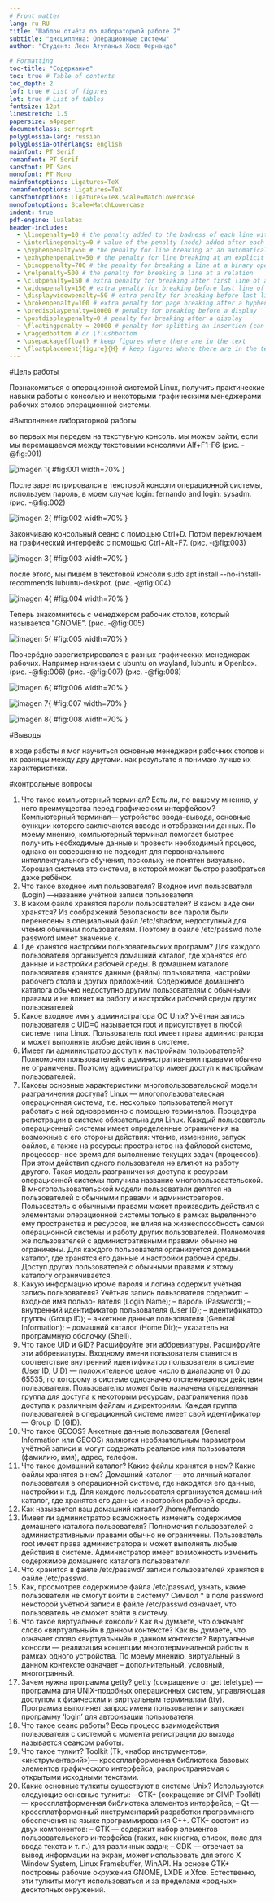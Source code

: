 ```yaml
---
# Front matter
lang: ru-RU
title: "Шаблон отчёта по лабораторной работе 2"
subtitle: "дисциплина: Операционные системы"
author: "Студент: Леон Атупанья Хосе Фернандо"

# Formatting
toc-title: "Содержание"
toc: true # Table of contents
toc_depth: 2
lof: true # List of figures
lot: true # List of tables
fontsize: 12pt
linestretch: 1.5
papersize: a4paper
documentclass: scrreprt
polyglossia-lang: russian
polyglossia-otherlangs: english
mainfont: PT Serif
romanfont: PT Serif
sansfont: PT Sans
monofont: PT Mono
mainfontoptions: Ligatures=TeX
romanfontoptions: Ligatures=TeX
sansfontoptions: Ligatures=TeX,Scale=MatchLowercase
monofontoptions: Scale=MatchLowercase
indent: true
pdf-engine: lualatex
header-includes:
  - \linepenalty=10 # the penalty added to the badness of each line within a paragraph (no associated penalty node) Increasing the value makes tex try to have fewer lines in the paragraph.
  - \interlinepenalty=0 # value of the penalty (node) added after each line of a paragraph.
  - \hyphenpenalty=50 # the penalty for line breaking at an automatically inserted hyphen
  - \exhyphenpenalty=50 # the penalty for line breaking at an explicit hyphen
  - \binoppenalty=700 # the penalty for breaking a line at a binary operator
  - \relpenalty=500 # the penalty for breaking a line at a relation
  - \clubpenalty=150 # extra penalty for breaking after first line of a paragraph
  - \widowpenalty=150 # extra penalty for breaking before last line of a paragraph
  - \displaywidowpenalty=50 # extra penalty for breaking before last line before a display math
  - \brokenpenalty=100 # extra penalty for page breaking after a hyphenated line
  - \predisplaypenalty=10000 # penalty for breaking before a display
  - \postdisplaypenalty=0 # penalty for breaking after a display
  - \floatingpenalty = 20000 # penalty for splitting an insertion (can only be split footnote in standard LaTeX)
  - \raggedbottom # or \flushbottom
  - \usepackage{float} # keep figures where there are in the text
  - \floatplacement{figure}{H} # keep figures where there are in the text
---
```



#Цель работы

Познакомиться с операционной системой Linux, получить практические навыки работы с консолью и некоторыми графическими менеджерами рабочих столов операционной
системы.


#Выполнение лабораторной работы

во первых мы передем на текстувную консоль. мы можем зайти, если мы перемащаемся между текстовыми консолями Alf+F1-F6 (рис. -@fig:001)

![imagen 1](imag4/3.1.png){ #fig:001 width=70% }

После зарегистрировался в текстовой консоли операционной системы, используем пароль, в моем случае login: fernando and login: sysadm. (рис. -@fig:002)

![imagen 2](imag4/3.2.png){ #fig:002 width=70% }

Закончиваю консольный сеанс с помощью Ctrl+D. Потом переключаем на графический интерфейс с помощью Ctrl+Alt+F7.
(рис. -@fig:003)

![imagen 3](imag4/3.3.png){ #fig:003 width=70% }

после этого, мы пишем в текстовой консоли sudo apt install --no-install-recommends lubuntu-deskpot. (рис. -@fig:004)

![imagen 4](imag4/3.4.png){ #fig:004 width=70% }

Теперь знакомнитесь с менеджером рабочих столов, который называется "GNOME". (рис. -@fig:005)

![imagen 5](imag4/3.5.png){ #fig:005 width=70% }

Поочерёдно зарегистрировался в разных графических менеджерах рабочих. Например начинаем с ubuntu on wayland, lubuntu и Openbox. (рис. -@fig:006) (рис. -@fig:007) (рис. -@fig:008) 

![imagen 6](imag4/3.6.png){ #fig:006 width=70% }

![imagen 7](imag4/3.7.png){ #fig:007 width=70% }

![imagen 8](imag4/3.8.png){ #fig:008 width=70% }

#Выводы

в ходе работы я мог научиться основные менеджери рабочних столов и их разницы между дру другами. как результате я понимаю лучше их характеристики.

#контрольные вопросы 

 1. Что такое компьютерный терминал? Есть ли, по вашему мнению, у него преимущества перед графическим интерфейсом?
 Компьютерный терминал— устройство ввода–вывода, основные функции которого заключаются ввводе и отображении данных. По моему мнению, компьютерный терминал помогает быстрее получить необходимые данные и провести необходимый процесс, однако он совершенно не подходит для первоначального интеллектуального обучения, поскольку не понятен визуально. Хорошая система это система, в которой может быстро разобраться даже ребёнок.
2. Что такое входное имя пользователя?
Входное имя пользователя (Login) —название учётной записи пользователя.
3. В каком файле хранятся пароли пользователей? В каком виде они хранятся?
Из соображений безопасности все пароли были перенесены в специальный файл /etc/shadow, недоступный для чтения обычным пользователям. Поэтому в файле /etc/passwd поле password имеет значение x.
4. Где хранятся настройки пользовательских программ?
Для каждого пользователя организуется домашний каталог, где хранятся его данные и настройки рабочей среды. В домашнем каталоге пользователя хранятся данные (файлы) пользователя, настройки рабочего стола и других приложений. Содержимое домашнего каталога обычно недоступно другим пользователям
с обычными правами и не влияет на работу и настройки рабочей среды других пользователей
5. Какое входное имя у администратора ОС Unix?
Учётная запись пользователя с UID=0 называется root и присутствует в любой системе типа Linux. Пользователь root имеет права администратора и может выполнять любые действия в системе.
6. Имеет ли администратор доступ к настройкам пользователей?
Полномочия пользователей с административными правами обычно не ограничены. Поэтому администратор имеет доступ к настройкам пользователей.
7. Каковы основные характеристики многопользовательской модели разграничения доступа?
Linux — многопользовательская операционная система, т.е. несколько пользователей могут работать с ней одновременно с помощью терминалов. Процедура регистрации в системе обязательна для Linux. Каждый пользователь операционный системы имеет определенные ограничения на возможные с его стороны действия: чтение, изменение, запуск файлов, а также на ресурсы: пространство на файловой системе, процессор-
ное время для выполнение текущих задач (процессов). При этом действия одного пользователя не влияют на работу другого. Такая модель разграничения доступа к ресурсам операционной системы получила название многопользовательской. В многопользовательской модели пользователи делятся на пользователей с обычными правами и администраторов. Пользователь с обычными правами может производить действия с элементами операционной системы только в рамках выделенного ему пространства и ресурсов, не влияя на жизнеспособность самой операционной системы и работу других пользователей. Полномочия же пользователей с административными правами обычно не ограничены. Для каждого пользователя организуется домашний каталог, где хранятся его данные и настройки рабочей среды. Доступ других пользователей с обычными правами к этому каталогу ограничивается.
8. Какую информацию кроме пароля и логина содержит учётная запись пользователя?
Учётная запись пользователя содержит: – входное имя пользо-
вателя (Login Name); – пароль (Password); – внутренний идентификатор пользователя (User ID); – идентификатор группы (Group ID); – анкетные данные пользователя (General Information); – домашний каталог (Home Dir);– указатель на программную оболочку (Shell).
9. Что такое UID и GID? Расшифруйте эти аббревиатуры.
Расшифруйте эти аббревиатуры. Входному имени пользователя ставится в соответствие внутренний идентификатор пользователя в системе (User ID, UID) — положительное целое число в диапазоне от 0 до 65535, по которому в системе однозначно отслеживаются действия пользователя. Пользователю может быть назначена определенная группа для доступа к некоторым ресурсам, разграничения прав доступа к различным файлам и директориям. Каждая группа пользователей в операционной системе имеет свой идентификатор — Group ID (GID).
10. Что такое GECOS?
Анкетные данные пользователя (General Information или
GECOS) являются необязательным параметром учётной записи и могут содержать реальное имя пользователя (фамилию, имя), адрес, телефон.
11. Что такое домашний каталог? Какие файлы хранятся в нем?
Какие файлы хранятся в нем? Домашний каталог — это личный каталог пользователя в операционной системе, где находятся его данные, настройки и т.д. Для каждого пользователя организуется домашний каталог, где хранятся его данные и настройки рабочей среды.
12. Как называется ваш домашний каталог?
/home/fernando
13. Имеет ли администратор возможность изменить содержимое домашнего каталога пользователя?
Полномочия пользователей с административными правами обычно не ограничены. Пользователь root имеет права администратора и может выполнять любые действия в системе. Администратор имеет возможность изменить содержимое домашнего каталога пользователя 
14. Что хранится в файле /etc/passwd?
записи пользователей хранятся в файле /etc/passwd.
15. Как, просмотрев содержимое файла /etc/passwd, узнать, какие пользователи не смогут войти в систему?
Символ * в поле password некоторой учётной записи в файле /etc/passwd означает, что пользователь не сможет войти в
систему.
16. Что такое виртуальные консоли? Как вы думаете, что означает слово «виртуальный» в данном контексте?
Как вы думаете, что означает слово «виртуальный» в данном контексте? Виртуальные консоли — реализация концепции многотерминальной работы в рамках одного устройства. По моему мнению, виртуальный в данном контексте означает – дополнительный, условный, многогранный.
17. Зачем нужна программа getty?
getty (сокращение от get teletype) — программа для UNIX-подобных операционных систем, управляющая доступом к физическим и виртуальным терминалам (tty). Программа выполняет запрос имени пользователя и запускает программу ‘login’ для авторизации пользователя.
18. Что такое сеанс работы?
Весь процесс взаимодействия пользователя с системой с момента регистрации до выхода называется сеансом работы.
19. Что такое тулкит?
Toolkit (Tk, «набор инструментов», «инструментарий»)—
кроссплатформенная библиотека базовых элементов графического интерфейса, распространяемая с открытыми исходными текстами.
20. Какие основные тулкиты существуют в системе Unix?
Используются следующие основные тулкиты: – GTK+ (сокращение от GIMP Toolkit) — кроссплатформенная библиотека элементов интерфейса; – Qt — кроссплатформенный инструментарий разработки программного обеспечения на языке программирования C++. GTK+ состоит из двух компонентов: – GTK — содержит набор элементов пользовательского интерфейса (таких, как кнопка, список, поле для ввода текста и т. п.) для различных задач; – GDK — отвечает за вывод информации на экран, может использовать для этого X Window System, Linux Framebuffer, WinAPI. На основе GTK+ построены рабочие окружения GNOME, LXDE и Xfce. Естественно, эти тулкиты могут использоваться и за пределами «родных» десктопных окружений.